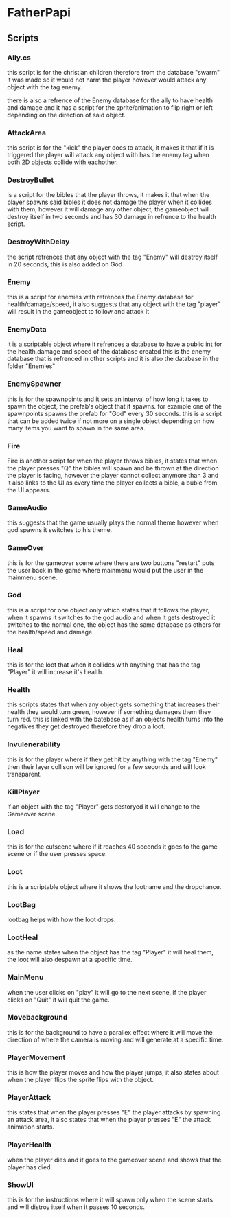 # FatherPapi
 ## Scripts

### Ally.cs

this script is for the christian children therefore from the database "swarm" it was made so it would not harm the player however would attack any object with the tag enemy.

there is also a refrence of the Enemy database for the ally to have health and damage and it has a script for the sprite/animation to flip right or left depending on the direction of said object.

### AttackArea

this script is for the "kick" the player does to attack, it makes it that if it is triggered the player will attack any object with has the enemy tag when both 2D objects collide with eachother.


### DestroyBullet 

is a script for the bibles that the player throws, it makes it that when the player spawns said bibles it does not damage the player when it collides with them, however it will damage any other object, the gameobject will destroy itself in two seconds and has 30 damage in refrence to the health script.

### DestroyWithDelay 

the script refrences that any object with the tag "Enemy" will destroy itself in 20 seconds, this is also added on God

### Enemy 

this is a script for enemies with refrences the Enemy database for health/damage/speed, it also suggests that any object with the tag "player" will result in the gameobject to follow and attack it 

### EnemyData

it is a scriptable object where it refrences a database to have a public int for the health,damage and speed of the database created this is the enemy database that is refrenced in other scripts and it is also the database in the folder "Enemies"

### EnemySpawner 

this is for the spawnpoints and it sets an interval of how long it takes to spawn the object, the prefab's object that it spawns. for example one of the spawnpoints spawns the prefab for "God" every 30 seconds. this is a script that can be added twice if not more on a single object depending on how many items you want to spawn in the same area.

### Fire 

Fire is another script for when the player throws bibles, it states that when the player presses "Q" the bibles will spawn and be thrown at the direction the player is facing, however the player cannot collect anymore than 3 and it also links to the UI as every time the player collects a bible, a buble from the UI appears.

### GameAudio 

this suggests that the game usually plays the normal theme however when god spawns it switches to his theme.

### GameOver 

this is for the gameover scene where there are two buttons "restart" puts the user back in the game where mainmenu would put the user in the mainmenu scene.

### God 

this is a script for one object only which states that it follows the player, when it spawns it switches to the god audio and when it gets destroyed it switches to the normal one, the object has the same database as others for the health/speed and damage.

### Heal 

this is for the loot that when it collides with anything that has the tag "Player" it will increase it's health.

### Health 

this scripts states that when any object gets something that increases their health they would turn green, however if something damages them they turn red. this is linked with the batebase as if an objects health turns into the negatives they get destroyed therefore they drop a loot.

### Invulenerability

this is for the player where if they get hit by anything with the tag "Enemy" then their layer collison will be ignored for a few seconds and will look transparent.

### KillPlayer

if an object with the tag "Player" gets destoryed it will change to the Gameover scene.

### Load 

this is for the cutscene where if it reaches 40 seconds it goes to the game scene or if the user presses space.

### Loot 

this is a scriptable object where it shows the lootname and the dropchance.

### LootBag 

lootbag helps with how the loot drops.

### LootHeal 

as the name states when the object has the tag "Player" it will heal them, the loot will also despawn at a specific time.

### MainMenu

when the user clicks on "play" it will go to the next scene, if the player clicks on "Quit" it will quit the game.

### Movebackground 

this is for the background to have a parallex effect where it will move the direction of where the camera is moving and will generate at a specific time.

### PlayerMovement 

this is how the player moves and how the player jumps, it also states about when the player flips the sprite flips with the object.

### PlayerAttack 

this states that when the player presses "E" the player attacks by spawning an attack area, it also states that when the player presses "E" the attack animation starts.

### PlayerHealth 

when the player dies and it goes to the gameover scene and shows that the player has died.

### ShowUI

this is for the instructions where it will spawn only when the scene starts and will distroy itself when it passes 10 seconds.
